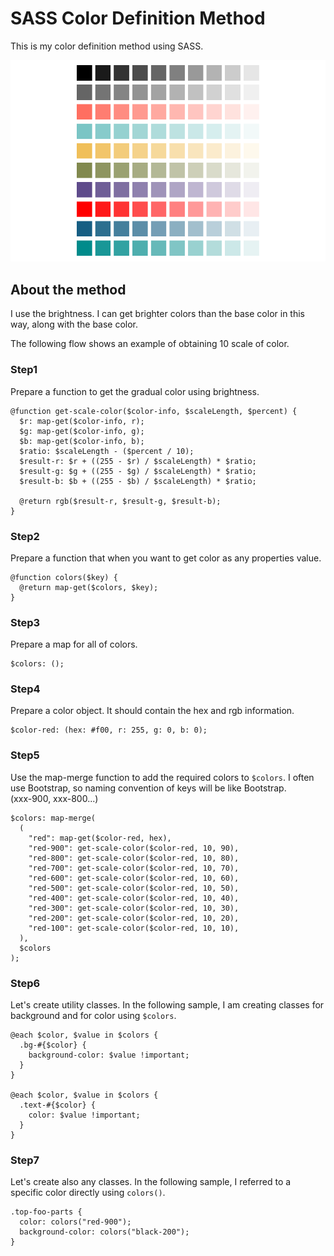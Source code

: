 # SASS Color Definition Method
This is my color definition method using SASS.

![Capture1](https://github.com/masa-sumimoto/sass-color-definition-method/blob/master/env_files/images/capture-1.png)

## About the method
I use the brightness. I can get brighter colors than the base color in this way, along with the base color.

The following flow shows an example of obtaining 10 scale of color.

### Step1
Prepare a function to get the gradual color using brightness.
```
@function get-scale-color($color-info, $scaleLength, $percent) {
  $r: map-get($color-info, r);
  $g: map-get($color-info, g);
  $b: map-get($color-info, b);
  $ratio: $scaleLength - ($percent / 10);
  $result-r: $r + ((255 - $r) / $scaleLength) * $ratio;
  $result-g: $g + ((255 - $g) / $scaleLength) * $ratio;
  $result-b: $b + ((255 - $b) / $scaleLength) * $ratio;

  @return rgb($result-r, $result-g, $result-b);
}
```

### Step2
Prepare a function that when you want to get color as any properties value.
```
@function colors($key) {
  @return map-get($colors, $key);
}
```

### Step3
Prepare a map for all of colors.
```
$colors: ();
```

### Step4
Prepare a color object. 
It should contain the hex and rgb information.
```
$color-red: (hex: #f00, r: 255, g: 0, b: 0);
```

### Step5
Use the map-merge function to add the required colors to `$colors`. I often use Bootstrap, so naming convention of keys will be like Bootstrap.  
(xxx-900, xxx-800...)
```
$colors: map-merge(
  (
    "red": map-get($color-red, hex),
    "red-900": get-scale-color($color-red, 10, 90),
    "red-800": get-scale-color($color-red, 10, 80),
    "red-700": get-scale-color($color-red, 10, 70),
    "red-600": get-scale-color($color-red, 10, 60),
    "red-500": get-scale-color($color-red, 10, 50),
    "red-400": get-scale-color($color-red, 10, 40),
    "red-300": get-scale-color($color-red, 10, 30),
    "red-200": get-scale-color($color-red, 10, 20),
    "red-100": get-scale-color($color-red, 10, 10),
  ),
  $colors
);
```

### Step6
Let's create utility classes. In the following sample, I am creating classes for background and for color using `$colors`.
```
@each $color, $value in $colors {
  .bg-#{$color} {
    background-color: $value !important;
  }
}

@each $color, $value in $colors {
  .text-#{$color} {
    color: $value !important;
  }
}
```

### Step7
Let's create also any classes. In the following sample, I referred to a specific color directly using `colors()`.
```
.top-foo-parts {
  color: colors("red-900");
  background-color: colors("black-200");
}
```
